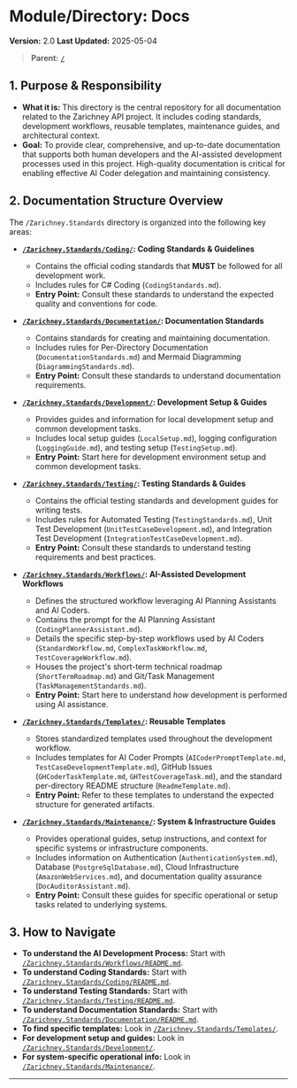 # Module/Directory: Docs

**Version:** 2.0
**Last Updated:** 2025-05-04

> **Parent:** [`/`](../README.md)

## 1. Purpose & Responsibility

* **What it is:** This directory is the central repository for all documentation related to the Zarichney API project. It includes coding standards, development workflows, reusable templates, maintenance guides, and architectural context.
* **Goal:** To provide clear, comprehensive, and up-to-date documentation that supports both human developers and the AI-assisted development processes used in this project. High-quality documentation is critical for enabling effective AI Coder delegation and maintaining consistency.

## 2. Documentation Structure Overview

The `/Zarichney.Standards` directory is organized into the following key areas:

* **[`/Zarichney.Standards/Coding/`](./Coding/README.md): Coding Standards & Guidelines**
    * Contains the official coding standards that **MUST** be followed for all development work.
    * Includes rules for C# Coding (`CodingStandards.md`).
    * **Entry Point:** Consult these standards to understand the expected quality and conventions for code.

* **[`/Zarichney.Standards/Documentation/`](./Documentation/README.md): Documentation Standards**
    * Contains standards for creating and maintaining documentation.
    * Includes rules for Per-Directory Documentation (`DocumentationStandards.md`) and Mermaid Diagramming (`DiagrammingStandards.md`).
    * **Entry Point:** Consult these standards to understand documentation requirements.

* **[`/Zarichney.Standards/Development/`](./Development/README.md): Development Setup & Guides**
    * Provides guides and information for local development setup and common development tasks.
    * Includes local setup guides (`LocalSetup.md`), logging configuration (`LoggingGuide.md`), and testing setup (`TestingSetup.md`).
    * **Entry Point:** Start here for development environment setup and common development tasks.

* **[`/Zarichney.Standards/Testing/`](./Testing/README.md): Testing Standards & Guides**
    * Contains the official testing standards and development guides for writing tests.
    * Includes rules for Automated Testing (`TestingStandards.md`), Unit Test Development (`UnitTestCaseDevelopment.md`), and Integration Test Development (`IntegrationTestCaseDevelopment.md`).
    * **Entry Point:** Consult these standards to understand testing requirements and best practices.

* **[`/Zarichney.Standards/Workflows/`](./Workflows/README.md): AI-Assisted Development Workflows**
    * Defines the structured workflow leveraging AI Planning Assistants and AI Coders.
    * Contains the prompt for the AI Planning Assistant (`CodingPlannerAssistant.md`).
    * Details the specific step-by-step workflows used by AI Coders (`StandardWorkflow.md`, `ComplexTaskWorkflow.md`, `TestCoverageWorkflow.md`).
    * Houses the project's short-term technical roadmap (`ShortTermRoadmap.md`) and Git/Task Management (`TaskManagementStandards.md`).
    * **Entry Point:** Start here to understand *how* development is performed using AI assistance.

* **[`/Zarichney.Standards/Templates/`](./Templates/README.md): Reusable Templates**
    * Stores standardized templates used throughout the development workflow.
    * Includes templates for AI Coder Prompts (`AICoderPromptTemplate.md`, `TestCaseDevelopmentTemplate.md`), GitHub Issues (`GHCoderTaskTemplate.md`, `GHTestCoverageTask.md`), and the standard per-directory README structure (`ReadmeTemplate.md`).
    * **Entry Point:** Refer to these templates to understand the expected structure for generated artifacts.

* **[`/Zarichney.Standards/Maintenance/`](./Maintenance/README.md): System & Infrastructure Guides**
    * Provides operational guides, setup instructions, and context for specific systems or infrastructure components.
    * Includes information on Authentication (`AuthenticationSystem.md`), Database (`PostgreSqlDatabase.md`), Cloud Infrastructure (`AmazonWebServices.md`), and documentation quality assurance (`DocAuditorAssistant.md`).
    * **Entry Point:** Consult these guides for specific operational or setup tasks related to underlying systems.

## 3. How to Navigate

* **To understand the AI Development Process:** Start with [`/Zarichney.Standards/Workflows/README.md`](./Workflows/README.md).
* **To understand Coding Standards:** Start with [`/Zarichney.Standards/Coding/README.md`](./Coding/README.md).
* **To understand Testing Standards:** Start with [`/Zarichney.Standards/Testing/README.md`](./Testing/README.md).
* **To understand Documentation Standards:** Start with [`/Zarichney.Standards/Documentation/README.md`](./Documentation/README.md).
* **To find specific templates:** Look in [`/Zarichney.Standards/Templates/`](./Templates/README.md).
* **For development setup and guides:** Look in [`/Zarichney.Standards/Development/`](./Development/README.md).
* **For system-specific operational info:** Look in [`/Zarichney.Standards/Maintenance/`](./Maintenance/README.md).

---